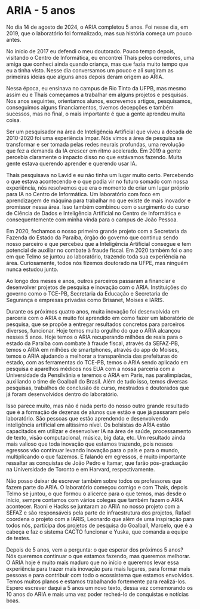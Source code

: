 # ARIA - 5 anos

No dia 14 de agosto de 2024, o ARIA completou 5 anos. Foi nesse dia, em 2019, que o laboratório foi formalizado, mas sua história começa um pouco antes. 

No início de 2017 eu defendi o meu doutorado. Pouco tempo depois, visitando o Centro de Informática, eu encontrei Thaís pelos corredores, uma amiga que conheci ainda quando criança, mas que fazia muito tempo que eu a tinha visto. Nesse dia conversamos um pouco e ali surgiram as primeiras ideias que alguns anos depois deram origem ao ARIA.

Nessa época, eu ensinava no campus de Rio Tinto da UFPB, mas mesmo assim eu e Thaís começamos a trabalhar em alguns projetos e pesquisas. Nos anos seguintes, orientamos alunos, escrevemos artigos, pesquisamos, conseguimos alguns financiamentos, tivemos decepções e também sucessos, mas no final, o mais importante é que a gente aprendeu muita coisa.

Ser um pesquisador na área de Inteligência Artificial que viveu a década de 2010-2020 foi uma experiência ímpar. Nós vimos a área de pesquisa se transformar e ser tomada pelas redes neurais profundas, uma revolução que fez a demanda da IA crescer em ritmo acelerado. Em 2019 a gente percebia claramente o impacto disso no que estávamos fazendo. Muita gente estava querendo aprender e querendo usar IA.

Thaís pesquisava no Lavid e eu não tinha um lugar muito certo. Percebendo o que estava acontecendo e o que podia vir no futuro somado com nossa experiência, nós resolvemos que era o momento de criar um lugar próprio para IA no Centro de Informática. Um laboratório com foco em aprendizagem de máquina para trabalhar no que existe de mais inovador e promissor nessa área. Isso também combinou com o surgimento do curso de Ciência de Dados e Inteligência Artificial no Centro de Informática e consequentemente com minha vinda para o campus de João Pessoa.

Em 2020, fechamos o nosso primeiro grande projeto com a Secretaria da Fazenda do Estado da Paraíba, órgão do governo que continua sendo nosso parceiro e que percebeu que a Inteligência Artificial consegue e tem potencial de auxiliar no combate à fraude fiscal. Em 2020 também foi o ano em que Telmo se juntou ao laboratório, trazendo toda sua experiência na área. Curiosamente, todos nós fizemos doutorado na UFPE, mas ninguém nunca estudou junto.

Ao longo dos meses e anos, outros parceiros passaram a financiar e desenvolver projetos de pesquisa e inovação com o ARIA. Instituições do governo como o TCE-PB, Secretaria da Educação e Secretaria de Segurança e empresas privadas como Brisanet, Moises e IARIS.

Durante os próximos quatro anos, muita inovação foi desenvolvida em parceria com o ARIA e muito foi aprendido em como fazer um laboratório de pesquisa, que se propõe a entregar resultados concretos para parceiros diversos, funcionar. Hoje temos muito orgulho do que o ARIA alcançou nesses 5 anos. Hoje temos o ARIA recuperando milhões de reais para o estado da Paraíba com combate à fraude fiscal, através da SEFAZ-PB, temos o ARIA em milhões de smartphones, através do app do Moises, temos o ARIA ajudando a melhorar a transparência das prefeituras do estado, com as ferramentas do TCE-PB, temos o ARIA sendo aplicado em pesquisa e aparelhos médicos nos EUA com a nossa parceria com a Universidade da Pensilvânia e teremos o ARIA em Paris, nas paralimpíadas, auxiliando o time de Goalball do Brasil. Além de tudo isso, temos diversas pesquisas, trabalhos de conclusão de curso, mestrados e doutorados que já foram desenvolvidos dentro do laboratório.

Isso parece muito, mas não é nada perto do nosso outro grande resultado que é a formação de dezenas de alunos que estão e que já passaram pelo laboratório. São pessoas que estão aprendendo e desenvolvendo inteligência artificial em altíssimo nível. Os bolsistas do ARIA estão capacitados em utilizar e desenvolver IA na área de saúde, processamento de texto, visão computacional, música, big data, etc. Um resultado ainda mais valioso que toda inovação que estamos trazendo, pois nossos egressos vão continuar levando inovação para o país e para o mundo, multiplicando o que fazemos. E falando em egressos, é muito importante ressaltar as conquistas de João Pedro e Itamar, que farão pós-graduação na Universidade de Toronto e em Harvard, respectivamente.

Não posso deixar de escrever também sobre todos os professores que fazem parte do ARIA. O laboratório começou comigo e com Thaís, depois Telmo se juntou, o que formou o alicerce para o que temos, mas desde o início, sempre contamos com vários colegas que também fazem o ARIA acontecer. Raoni e Hacks se juntaram ao ARIA no nosso projeto com a SEFAZ e são responsáveis pela parte de infraestrutura dos projetos, Rafael coordena o projeto com a IARIS, Leonardo que além de uma inspiração para todos nós, participa dos projetos de pesquisa do Goalball, Marcelo, que é a cabeça e faz o sistema CACTO funcionar e Yuska, que comanda a equipe de testes.

Depois de 5 anos, vem a pergunta: o que esperar dos próximos 5 anos? Nós queremos continuar o que estamos fazendo, mas queremos melhorar. O ARIA hoje é muito mais maduro que no início e queremos levar essa experiência para trazer mais inovação para mais lugares, para formar mais pessoas e para contribuir com todo o ecossistema que estamos envolvidos. Temos muitos planos e estamos trabalhando fortemente para realizá-los. Espero escrever daqui a 5 anos um novo texto, dessa vez comemorando os 10 anos do ARIA e mais uma vez poder recheá-lo de conquistas e notícias boas.


